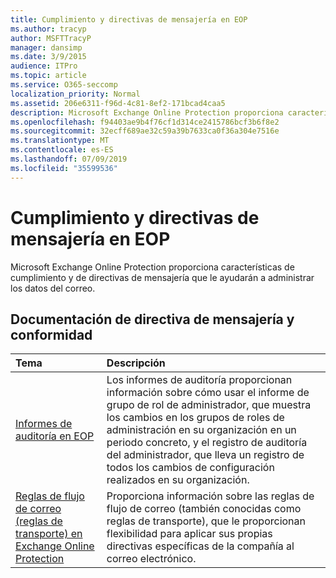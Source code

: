 ```yaml
---
title: Cumplimiento y directivas de mensajería en EOP
ms.author: tracyp
author: MSFTTracyP
manager: dansimp
ms.date: 3/9/2015
audience: ITPro
ms.topic: article
ms.service: O365-seccomp
localization_priority: Normal
ms.assetid: 206e6311-f96d-4c81-8ef2-171bcad4caa5
description: Microsoft Exchange Online Protection proporciona características de cumplimiento y de directivas de mensajería que le ayudarán a administrar los datos del correo.
ms.openlocfilehash: f94403ae9b4f76cf1d314ce2415786bcf3b6f8e2
ms.sourcegitcommit: 32ecff689ae32c59a39b7633ca0f36a304e7516e
ms.translationtype: MT
ms.contentlocale: es-ES
ms.lasthandoff: 07/09/2019
ms.locfileid: "35599536"
---
```

# <a name="messaging-policy-and-compliance-in-eop"></a>Cumplimiento y directivas de mensajería en EOP

Microsoft Exchange Online Protection proporciona características de cumplimiento y de directivas de mensajería que le ayudarán a administrar los datos del correo.
  
## <a name="messaging-policy-and-compliance-documentation"></a>Documentación de directiva de mensajería y conformidad

|**Tema**|**Descripción**|
|:-----|:-----|
|[Informes de auditoría en EOP](auditing-reports-in-eop.md)|Los informes de auditoría proporcionan información sobre cómo usar el informe de grupo de rol de administrador, que muestra los cambios en los grupos de roles de administración en su organización en un periodo concreto, y el registro de auditoría del administrador, que lleva un registro de todos los cambios de configuración realizados en su organización.|
|[Reglas de flujo de correo (reglas de transporte) en Exchange Online Protection](mail-flow-rules-transport-rules-0.md)|Proporciona información sobre las reglas de flujo de correo (también conocidas como reglas de transporte), que le proporcionan flexibilidad para aplicar sus propias directivas específicas de la compañía al correo electrónico.|
